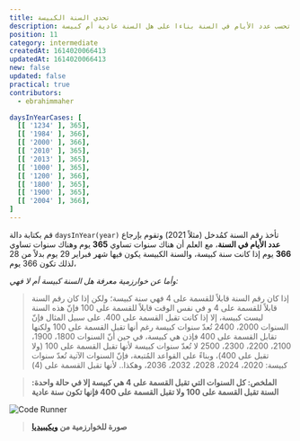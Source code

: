 ```yaml
---
title: تحدي السنة الكبيسة
description: تحدي كتابة دالة تحسب عدد اﻷيام في السنة بناءا على هل السنة عادية أم كبيسة
position: 11
category: intermediate
createdAt: 1614020066413
updatedAt: 1614020066413
new: false
updated: false
practical: true
contributors:
  - ebrahimmaher

daysInYearCases: [
  [[ '1234' ], 365],
  [[ '1984' ], 366],
  [[ '2000' ], 366],
  [[ '2010' ], 365],
  [[ '2013' ], 365],
  [[ '1000' ], 365],
  [[ '1200' ], 366],
  [[ '1800' ], 365],
  [[ '1900' ], 365],
  [[ '2004' ], 366],
]
---
```


<challenge :cases="daysInYearCases" label="تحدي عدد اﻷيام في السنة" function-name="daysInYear" :parameters="['year']">

قم بكتابة دالة `daysInYear(year)` تأخذ رقم السنة كمُدخل (مثلاً 2021) وتقوم بإرجاع **عدد اﻷيام في السنة**، مع العلم أن هناك سنوات تساوي **365** يوم وهناك سنوات تساوي **366** يوم إذا كانت سنة كبيسة، والسنة الكبيسة يكون فيها شهر فبراير 29 يوم بدلاً من 28 لذلك تكون 366 يوم، 

*وأما عن خوارزمية معرفة هل السنة كبيسة أم لا فهي:*
> إذا كان رقم السنة قابلاً للقسمة على 4 فهي سنة كبيسة؛ ولكن إذا كان رقم السنة قابلاً للقسمة على 4 و في نفس الوقت قابلاً للقسمة على 100 فإنّ هذه السنة ليست كبيسة، إلا إذا كانت تقبل القسمة على 400. على سبيل المثال فإنّ السنوات 2000، 2400 تُعدّ سنوات كبيسة رغم أنها تقبل القسمة على 100 ولكنها تقابل القسمة على 400 فإذن هي كبيسة، في حين أنّ السنوات 1800، 1900، 2100، 2200، 2300، 2500 لا تُعدّ سنوات كبيسة ﻷنها تقبل القسمة على 100 (ولا تقبل على 400)، وبناءً على القواعد المُتبعة، فإنّ السنوات الآتية تُعدّ سنوات كبيسة: 2020، 2024، 2028، 2032، 2036، وهكذا.. ﻷنها تقبل القسمة على (4)

> **الملخص: كل السنوات التي تقبل القسمة على 4 هي كبيسة إلا في حالة واحدة: السنة تقبل القسمة على 100 ولا تقبل القسمة على 400 فإنها تكون سنة عادية**

<expand full button-text="اضغط هنا للمساعدة">

![Code Runner](/tutorials/algorithms/leap-year-algorithm-wikipidia.png)

> **صورة للخوارزمية من [ويكيبيديا](https://en.wikipedia.org/wiki/Leap_year#Algorithm)**
</expand>

<br>
</challenge>
